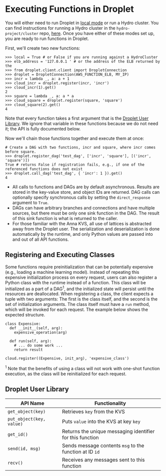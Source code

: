 # Executing Functions in Droplet

You will either need to run Droplet in [local mode](local-mode.md) or run a Hydro cluster. You can find instructions for running a Hydro cluster in the `hydro-project/cluster` repo, [here](https://github.com/hydro-project/cluster/blob/master/docs/getting-started-aws.md). Once you have either of these modes set up, you are ready to run functions in Droplet.

First, we'll create two new functions:

```python3
>>> local = True # or False if you are running against a HydroCluster
>>> elb_address = '127.0.0.1 ' # or the address of the ELB returned by the 
>>> from droplet.client.client import DropletConnection
>>> droplet = DropletConnection(AWS_FUNCTION_ELB, MY_IP)
>>> incr = lambda _, a: a + 1
>>> cloud_incr = droplet.register(incr, 'incr')
>>> cloud_incr(1).get()
2
>>> square = lambda _, a: a * a
>>> cloud_square = droplet.register(square, 'square')
>>> cloud_square(2).get()
4
```

Note that every function takes a first argument that is the [Droplet User Library](#DropletUserLibrary). We ignore that variable in these functions because we do not need it; the API is fully documented below.

Now we'll chain those functions together and execute them at once:

```python3
# Create a DAG with two functions, incr and square, where incr comes before square.
>>> droplet.register_dag('test_dag', ['incr', 'square'], [('incr', 'square')])
True # returns False if registration fails, e.g., if one of the referenced functions does not exist
>>> droplet.call_dag('test_dag', { 'incr': 1 }).get()
4
```

* All calls to functions and DAGs are by default asynchronous. Results are stored in the key-value store, and object IDs are returned. DAG calls can optionally specify synchronous calls by setting the `direct_response` argument to `True`.
* DAGs can have arbitrary branches and connections and have multiple sources, but there must be only one sink function in the DAG. The result of this sink function is what is returned to the caller.
* For those familiar with the Anna KVS, all use of lattices is abstracted away from the Droplet user. The serialization and deserialization is done automatically by the runtime, and only Python values are passed into and out of all API functions.

## Registering and Executing Classes

Some functions require preinitialization that can be potentially expensive (e.g., loading a machine learning model).
Instead of repeating this expensive initialization process on every request, users can also register a Python class with the runtime instead of a function.
This class will be initialized as a part of a DAG<sup>1</sup>, and the initialized state will persist until the resources are deallocated.
When registering a class, the client expects a tuple with two arguments: The first is the class itself, and the second is the set of initialization arguments.
The class itself must have a `run` method, which will be invoked for each request.
The example below shows the expected structure.

```python3
class Expensive:
  def __init__(self, arg):
    expensive_operation(arg)

  def run(self, arg):
    # ... do some work ...
    return result 

cloud.register((Expensive, init_arg), 'expensive_class')
```

<sup>1</sup> Note that the benefits of using a class will not work with one-shot function execution, as the class will be reinitialized for each request.

## Droplet User Library

| API Name  | Functionality | 
|-----------|---------------|
| `get_object(key)`| Retrieves `key` from the KVS |
| `put_object(key, value)`| Puts `value` into the KVS at key `key` |
| `get_id()`| Returns the unique messaging identifier for this function |
| `send(id, msg)`| Sends message contents `msg` to the function at ID `id` |
| `recv()`| Receives any messages sent to this function |
